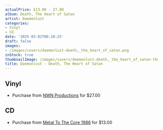 ```yaml
---
actualPrice: $13.00 - 27.00
album: Death, The Heart of Satan
artist: Daemonlust
categories:
- Vinyl
- CD
date: '2025-03-02T06:20:25'
draft: false
images:
- /images/covers/daemonlust-death,_the_heart_of_satan.png
inStock: true
thumbnailImage: /images/covers/daemonlust-death,_the_heart_of_satan-thumb.png
title: Daemonlust - Death, The Heart of Satan
---
```


## Vinyl
* Purchase from [NWN Productions](http://shop.nwnprod.com/index.php?route=product/product&path=75&product_id=60299&sort=pd.name&order=ASC) for $27.00
## CD
* Purchase from [Metal To The Core 1986](https://metaltothecore1986.com/shop/daemonlust-death-the-heart-of-satan-cd/) for $13.00
